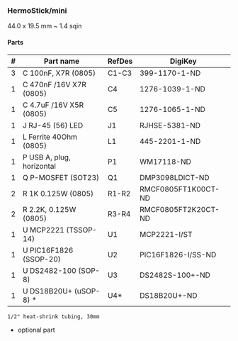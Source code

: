 ### HermoStick/mini ###

44.0 x 19.5 mm ~ 1.4 sqin


#### Parts ####

|  # | Part name                        | RefDes  | DigiKey                    |
|---:|----------------------------------|---------|----------------------------|
|  3 | C 100nF, X7R (0805)              | C1-C3   | 399-1170-1-ND              |
|  1 | C 470nF /16V X7R (0805)          | C4      | 1276-1039-1-ND             |
|  1 | C 4.7uF /16V X5R (0805)          | C5      | 1276-1065-1-ND             |
|  1 | J RJ-45 (56) LED                 | J1      | RJHSE-5381-ND              |
|  1 | L Ferrite 40Ohm (0805)           | L1      | 445-2201-1-ND              |
|  1 | P USB A, plug, horizontal        | P1      | WM17118-ND                 |
|  1 | Q P-MOSFET (SOT23)               | Q1      | DMP3098LDICT-ND            |
|  2 | R 1K 0.125W (0805)               | R1-R2   | RMCF0805FT1K00CT-ND        |
|  2 | R 2.2K, 0.125W (0805)            | R3-R4   | RMCF0805FT2K20CT-ND        |
|  1 | U MCP2221 (TSSOP-14)             | U1      | MCP2221-I/ST               |
|  1 | U PIC16F1826 (SSOP-20)           | U2      | PIC16F1826-I/SS-ND         |
|  1 | U DS2482-100 (SOP-8)             | U3      | DS2482S-100+-ND            |
|  1 | U DS18B20U+ (uSOP-8) *           | U4*     | DS18B20U+-ND               |

    1/2" heat-shrink tubing, 30mm
    
* optional part
